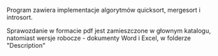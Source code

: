 Program zawiera implementacje algorytmów quicksort, mergesort i introsort. 

Sprawozdanie w formacie pdf jest zamieszczone w głownym katalogu, natomiast wersje robocze - dokumenty Word i Excel, w folderze "Description"
